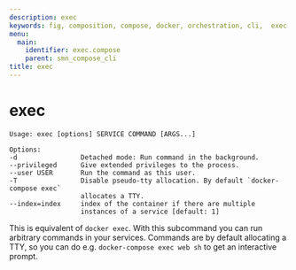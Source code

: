 ```yaml
---
description: exec
keywords: fig, composition, compose, docker, orchestration, cli,  exec
menu:
  main:
    identifier: exec.compose
    parent: smn_compose_cli
title: exec
---
```


# exec

```
Usage: exec [options] SERVICE COMMAND [ARGS...]

Options:
-d                Detached mode: Run command in the background.
--privileged      Give extended privileges to the process.
--user USER       Run the command as this user.
-T                Disable pseudo-tty allocation. By default `docker-compose exec`
                  allocates a TTY.
--index=index     index of the container if there are multiple
                  instances of a service [default: 1]
```

This is equivalent of `docker exec`. With this subcommand you can run arbitrary
commands in your services. Commands are by default allocating a TTY, so you can
do e.g. `docker-compose exec web sh` to get an interactive prompt.